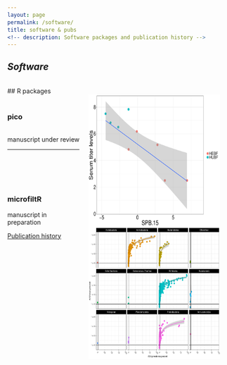 ```yaml
---
layout: page
permalink: /software/
title: software & pubs
<!-- description: Software packages and publication history -->
---
```


<h2><em>Software</em></h2> 
<br>
    ## R packages
<br>
<!-- pico -->
<img src="/img/Sabin2_spb15.pdf" width = "300" height = "300" align = "right" style = "margin: 0px 20px 0px 20px"> <br>
<h3>pico</h3>

<br>
manuscript under review
<br/>
<hr/>
<br>
<br>

<!-- microfiltR -->
<img src="/img/glm_asv_stats.pdf" width = "300" height = "300" align = "right" style = "margin: 0px 20px 0px 20px"><br>
<h3>microfiltR</h3>

manuscript in preparation     

<A HREF = "https://scholar.google.com/citations?user=Y8982UEAAAAJ&hl=en">Publication history</A>
